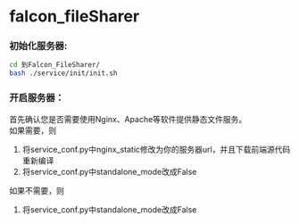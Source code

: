 # falcon_fileSharer

### 初始化服务器:

```bash
cd 到Falcon_FileSharer/
bash ./service/init/init.sh
```

### 开启服务器：

首先确认您是否需要使用Nginx、Apache等软件提供静态文件服务。  
如果需要，则

1. 将service_conf.py中nginx_static修改为你的服务器url，并且下载前端源代码重新编译
2. 将service_conf.py中standalone_mode改成False

如果不需要，则
1. 将service_conf.py中standalone_mode改成False  


   

